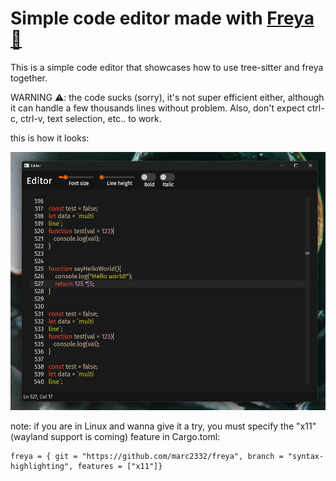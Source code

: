 # Simple code editor made with [Freya 🦀](https://github.com/marc2332/freya)

This is a simple code editor that showcases how to use tree-sitter and freya together.

WARNING ⚠️: the code sucks (sorry), it's not super efficient either, although it can handle a few thousands lines without problem. Also, don't expect ctrl-c, ctrl-v, text selection, etc.. to work.

this is how it looks:

![Demo](./demo.png)

note: if you are in Linux and wanna give it a try, you must specify the "x11" (wayland support is coming) feature in Cargo.toml:

```
freya = { git = "https://github.com/marc2332/freya", branch = "syntax-highlighting", features = ["x11"]}
```